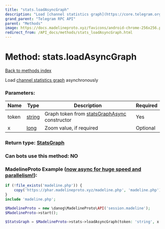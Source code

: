 ```yaml
---
title: "stats.loadAsyncGraph"
description: "Load [channel statistics graph](https://core.telegram.org/api/stats) asynchronously"
grand_parent: "Telegram RPC API"
parent: "Methods"
image: https://docs.madelineproto.xyz/favicons/android-chrome-256x256.png
redirect_from: /API_docs/methods/stats_loadAsyncGraph.html
---
```

# Method: stats.loadAsyncGraph
[Back to methods index](index.html)



Load [channel statistics graph](https://core.telegram.org/api/stats) asynchronously

### Parameters:

| Name     |    Type       | Description | Required |
|----------|---------------|-------------|----------|
|token|[string](/API_docs/types/string.html) | Graph token from [statsGraphAsync](../constructors/statsGraphAsync.html) constructor | Yes|
|x|[long](/API_docs/types/long.html) | Zoom value, if required | Optional|


### Return type: [StatsGraph](/API_docs/types/StatsGraph.html)

### Can bots use this method: **NO**


### MadelineProto Example ([now async for huge speed and parallelism!](https://docs.madelineproto.xyz/docs/ASYNC.html)):


```php
if (!file_exists('madeline.php')) {
    copy('https://phar.madelineproto.xyz/madeline.php', 'madeline.php');
}
include 'madeline.php';

$MadelineProto = new \danog\MadelineProto\API('session.madeline');
$MadelineProto->start();

$StatsGraph = $MadelineProto->stats->loadAsyncGraph(token: 'string', x: $long, );
```


